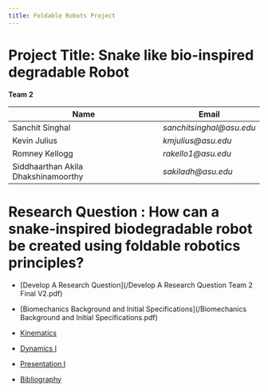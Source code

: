 ```yaml
---
title: Foldable Robots Project
---
```


# Project Title: Snake like bio-inspired degradable Robot

**Team 2**

|    Name                                 |    Email    |
| -----------                             | ----------- |
| Sanchit Singhal                         | _sanchitsinghal@asu.edu_      |
| Kevin Julius                     |_kmjulius@asu.edu_ |
| Romney Kellogg                  |_rakello1@asu.edu_ |
| Siddhaarthan Akila Dhakshinamoorthy     | _sakiladh@asu.edu_  |


# Research Question : How can a snake-inspired biodegradable robot be created using foldable robotics principles?
* [Develop A Research Question](/Develop A Research Question Team 2 Final V2.pdf)

* [Biomechanics Background and Initial Specifications](/Biomechanics Background and Initial Specifications.pdf)

* [Kinematics](/System_Kinematics.pdf)

* [Dynamics I](/System_Dynamics.pdf)

* [Presentation I](https://www.youtube.com/watch?v=gsyXnS8U5l4&feature=youtu.be&ab_channel=RomneyKelloggASU)

* [Bibliography](/Bibliography.md)
